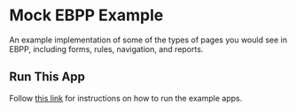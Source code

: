 # Mock EBPP Example

An example implementation of some of the types of pages you would see in EBPP, including forms, rules, navigation, and reports.

## Run This App

Follow [this link](../../README.md#running-example-apps) for instructions on how to run the example apps.

